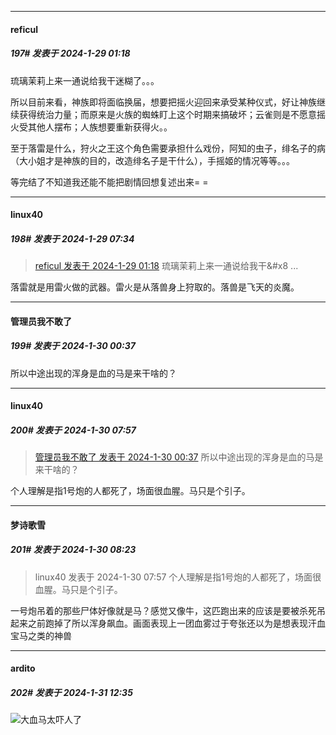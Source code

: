 
*****

####  reficul  
##### 197#       发表于 2024-1-29 01:18

琉璃茉莉上来一通说给我干迷糊了。。。

所以目前来看，神族即将面临换届，想要把摇火迎回来承受某种仪式，好让神族继续获得统治力量；而原来是火族的蜘蛛盯上这个时期来搞破坏；云雀则是不愿意摇火受其他人摆布；人族想要重新获得火。。

至于落雷是什么，狩火之王这个角色需要承担什么戏份，阿知的虫子，绯名子的病（大小姐才是神族的目的，改造绯名子是干什么），手摇姬的情况等等。。。

等完结了不知道我还能不能把剧情回想复述出来= =


*****

####  linux40  
##### 198#       发表于 2024-1-29 07:34

<blockquote><a href="httphttps://bbs.saraba1st.com/2b/forum.php?mod=redirect&amp;goto=findpost&amp;pid=63810793&amp;ptid=1970377" target="_blank">reficul 发表于 2024-1-29 01:18</a>
琉璃茉莉上来一通说给我干&amp;#x8 ...</blockquote>
落雷就是用雷火做的武器。雷火是从落兽身上狩取的。落兽是飞天的炎魔。


*****

####  管理员我不敢了  
##### 199#       发表于 2024-1-30 00:37

所以中途出现的浑身是血的马是来干啥的？


*****

####  linux40  
##### 200#       发表于 2024-1-30 07:57

<blockquote><a href="httphttps://bbs.saraba1st.com/2b/forum.php?mod=redirect&amp;goto=findpost&amp;pid=63822920&amp;ptid=1970377" target="_blank">管理员我不敢了 发表于 2024-1-30 00:37</a>
所以中途出现的浑身是血的马是来干啥的？</blockquote>
个人理解是指1号炮的人都死了，场面很血腥。马只是个引子。


*****

####  梦诗歌雪  
##### 201#       发表于 2024-1-30 08:23

<blockquote>linux40 发表于 2024-1-30 07:57
个人理解是指1号炮的人都死了，场面很血腥。马只是个引子。</blockquote>
一号炮吊着的那些尸体好像就是马？感觉又像牛，这匹跑出来的应该是要被杀死吊起来之前跑掉了所以浑身飙血。画面表现上一团血雾过于夸张还以为是想表现汗血宝马之类的神兽


*****

####  ardito  
##### 202#       发表于 2024-1-31 12:35

<img src="https://static.saraba1st.com/image/smiley/face2017/067.png" referrerpolicy="no-referrer">大血马太吓人了

